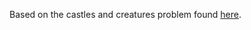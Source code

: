 Based on the castles and creatures problem found [here](http://users.csc.calpoly.edu/~jdalbey/103/Projects/ProgrammingPractice.html).